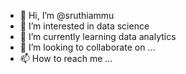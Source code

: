 - 👋 Hi, I’m @sruthiammu
- 👀 I’m interested in data science
- 🌱 I’m currently learning data analytics
- 💞️ I’m looking to collaborate on ...
- 📫 How to reach me ...

<!---
sruthiammu/sruthiammu is a ✨ special ✨ repository because its `README.md` (this file) appears on your GitHub profile.
You can click the Preview link to take a look at your changes.
--->
